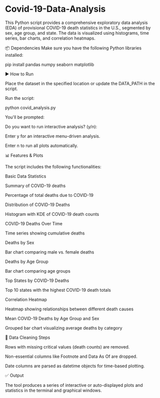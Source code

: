 # Covid-19-Data-Analysis
This Python script provides a comprehensive exploratory data analysis (EDA) of provisional COVID-19 death statistics in the U.S., segmented by sex, age group, and state. 
The data is visualized using histograms, time series, bar charts, and correlation heatmaps.

📦 Dependencies
Make sure you have the following Python libraries installed:

pip install pandas numpy seaborn matplotlib

▶️ How to Run

Place the dataset in the specified location or update the DATA_PATH in the script.

Run the script:

python covid_analysis.py

You'll be prompted:

Do you want to run interactive analysis? (y/n):

Enter y for an interactive menu-driven analysis.

Enter n to run all plots automatically.

📊 Features & Plots

The script includes the following functionalities:

Basic Data Statistics

Summary of COVID-19 deaths

Percentage of total deaths due to COVID-19

Distribution of COVID-19 Deaths

Histogram with KDE of COVID-19 death counts

COVID-19 Deaths Over Time

Time series showing cumulative deaths

Deaths by Sex

Bar chart comparing male vs. female deaths

Deaths by Age Group

Bar chart comparing age groups

Top States by COVID-19 Deaths

Top 10 states with the highest COVID-19 death totals

Correlation Heatmap

Heatmap showing relationships between different death causes

Mean COVID-19 Deaths by Age Group and Sex

Grouped bar chart visualizing average deaths by category

🧹 Data Cleaning Steps

Rows with missing critical values (death counts) are removed.

Non-essential columns like Footnote and Data As Of are dropped.

Date columns are parsed as datetime objects for time-based plotting.

✅ Output

The tool produces a series of interactive or auto-displayed plots and statistics in the terminal and graphical windows.



